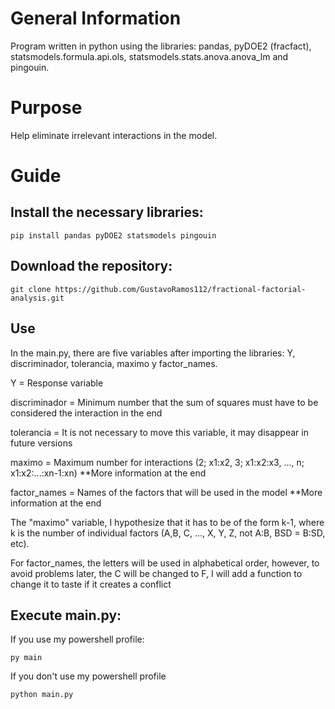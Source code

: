 # General Information

Program written in python using the libraries: pandas, pyDOE2 (fracfact), statsmodels.formula.api.ols, statsmodels.stats.anova.anova_lm and pingouin.

# Purpose

Help eliminate irrelevant interactions in the model.

# Guide

## Install the necessary libraries:
```
pip install pandas pyDOE2 statsmodels pingouin
```

## Download the repository:
```
git clone https://github.com/GustavoRamos112/fractional-factorial-analysis.git
```
## Use

In the main.py, there are five variables after importing the libraries: Y, discriminador, tolerancia, maximo y factor_names.
 
Y = Response variable

discriminador = Minimum number that the sum of squares must have to be considered the interaction in the end

tolerancia = It is not necessary to move this variable, it may disappear in future versions

maximo = Maximum number for interactions (2; x1:x2, 3; x1:x2:x3, ..., n; x1:x2:...:xn-1:xn) **More information at the end

factor_names = Names of the factors that will be used in the model **More information at the end


The "maximo" variable, I hypothesize that it has to be of the form k-1, where k is the number of individual factors (A,B, C, ..., X, Y, Z, not A:B, BSD = B:SD, etc).

For factor_names, the letters will be used in alphabetical order, however, to avoid problems later, the C will be changed to F, I will add a function to change it to taste if it creates a conflict

## Execute main.py:
If you use my powershell profile:
```
py main
```
If you don't use my powershell profile
```
python main.py
```
